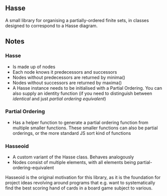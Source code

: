 ## Hasse

A small library for organising a partially-ordered finite sets, in classes designed to correspond to a Hasse diagram.

## Notes

### Hasse
 - Is made up of nodes
 - Each node knows it predecessors and successors
 - Nodes without predecessors are returned by minima()
 - Nodes without successors are returned by maxima()
 - A Hasse instance needs to be initialised with a Partial Ordering. You can also supply an identity function (if you need to distinguish between _identical_ and just _partial ordering equivalent_)

### Partial Ordering
 - Has a helper function to generate a partial ordering function from multiple smaller functions. These smaller functions can also be partial orderings, or the more standard JS sort kind of functions

### Hasseoid
 - A custom variant of the Hasse class. Behaves analogously
 - Nodes consist of multiple elements, with all elements being partial-ordering-equivalent

Hasseoid is the original motivation for this library, as it is the foundation for project ideas revolving around programs that e.g. want to systematically find the best scoring hand of cards in a board game subject to various.